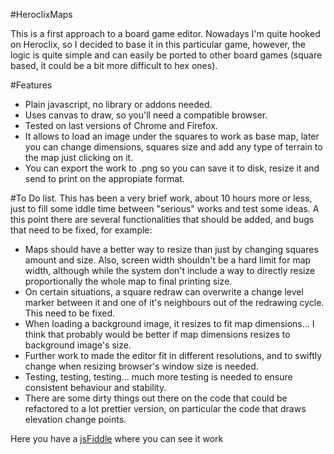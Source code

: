 #HeroclixMaps

This is a first approach to a board game editor. Nowadays I'm quite hooked on Heroclix, so I decided to base it in this particular game, however, the logic is quite simple and can easily be ported to other board games (square based, it could be a bit more difficult to hex ones).

#Features
<ul>
  <li>Plain javascript, no library or addons needed.</li>
  <li>Uses canvas to draw, so you'll need a compatible browser.</li>
  <li>Tested on last versions of Chrome and Firefox.</li>
  <li>It allows to load an image under the squares to work as base map, later you can change dimensions, squares size and add any type of terrain to the map just clicking on it.</li>
  <li>You can export the work to .png so you can save it to disk, resize it and send to print on the appropiate format.</li>
</ul>

#To Do list.
This has been a very brief work, about 10 hours more or less, just to fill some iddle time between "serious" works and test some ideas. A this point there are several functionalities that should be added, and bugs that need to be fixed, for example:
<ul>
  <li>Maps should have a better way to resize than just by changing squares amount and size. Also, screen width shouldn't be a hard limit for map width, although while the system don't include a way to directly resize proportionally the whole map to final printing size.</li>
  <li>On certain situations, a square redraw can overwrite a change level marker between it and one of it's neighbours out of the redrawing cycle. This need to be fixed.</li>
  <li>When loading a background image, it resizes to fit map dimensions... I think that probably would be better if map dimensions resizes to background image's size.</li>
  <li>Further work to made the editor fit in different resolutions, and to swiftly change when resizing browser's window size is needed.
  <li>Testing, testing, testing... much more testing is needed to ensure consistent behaviour and stability.</li>
  <li>There are some dirty things out there on the code that could be refactored to a lot prettier version, on particular the code that draws elevation change points.
</ul>

Here you have a <a href="https://jsfiddle.net/bardobrave/kojLmojz/embedded/result/">jsFiddle</a> where you can see it work

